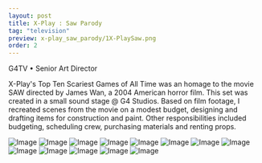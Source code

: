 ```yaml
---
layout: post
title: X-Play : Saw Parody
tag: "television"
preview: x-play_saw_parody/1X-PlaySaw.png
order: 2
---
```

G4TV • Senior Art Director

X-Play's Top Ten Scariest Games of All Time was an homage to the movie SAW directed by James Wan, a 2004 American horror film. This set was created in a small sound stage @ G4 Studios.  Based on film footage, I recreated scenes from the movie on a modest budget, designing and drafting items for construction and paint. Other responsibilities included budgeting, scheduling crew, purchasing materials and renting props.

![Image](1X-PlaySaw.png)
![Image](2X-PlaySaw.png)
![Image](3X-PlaySaw.png)
![Image](4X-PlaySaw.png)
![Image](5X-PlaySaw.png)
![Image](6X-PlaySaw.png)
![Image](7X-PlaySaw.png)
![Image](8X-PlaySaw.png)
![Image](9X-PlaySaw.png)
![Image](10X-PlaySaw.png)
![Image](11X-PlaySaw.png)
![Image](12X-PlaySaw.png)
![Image](13X-PlaySaw.png)
